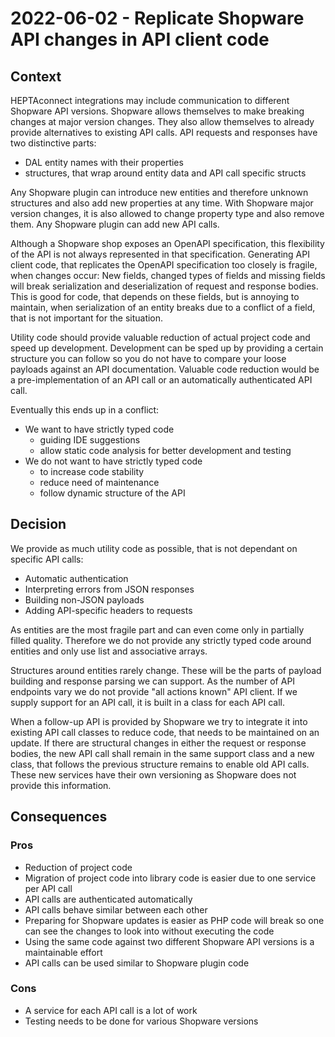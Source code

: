 # 2022-06-02 - Replicate Shopware API changes in API client code

## Context

HEPTAconnect integrations may include communication to different Shopware API versions.
Shopware allows themselves to make breaking changes at major version changes.
They also allow themselves to already provide alternatives to existing API calls.
API requests and responses have two distinctive parts:

* DAL entity names with their properties
* structures, that wrap around entity data and API call specific structs

Any Shopware plugin can introduce new entities and therefore unknown structures and also add new properties at any time.
With Shopware major version changes, it is also allowed to change property type and also remove them.
Any Shopware plugin can add new API calls.

Although a Shopware shop exposes an OpenAPI specification, this flexibility of the API is not always represented in that specification.
Generating API client code, that replicates the OpenAPI specification too closely is fragile, when changes occur:
New fields, changed types of fields and missing fields will break serialization and deserialization of request and response bodies.
This is good for code, that depends on these fields, but is annoying to maintain, when serialization of an entity breaks due to a conflict of a field, that is not important for the situation.

Utility code should provide valuable reduction of actual project code and speed up development.
Development can be sped up by providing a certain structure you can follow so you do not have to compare your loose payloads against an API documentation.
Valuable code reduction would be a pre-implementation of an API call or an automatically authenticated API call.

Eventually this ends up in a conflict:

* We want to have strictly typed code
    * guiding IDE suggestions
    * allow static code analysis for better development and testing
* We do not want to have strictly typed code
    * to increase code stability
    * reduce need of maintenance
    * follow dynamic structure of the API


## Decision

We provide as much utility code as possible, that is not dependant on specific API calls:

* Automatic authentication
* Interpreting errors from JSON responses
* Building non-JSON payloads
* Adding API-specific headers to requests

As entities are the most fragile part and can even come only in partially filled quality.
Therefore we do not provide any strictly typed code around entities and only use list and associative arrays.

Structures around entities rarely change.
These will be the parts of payload building and response parsing we can support.
As the number of API endpoints vary we do not provide "all actions known" API client.
If we supply support for an API call, it is built in a class for each API call.

When a follow-up API is provided by Shopware we try to integrate it into existing API call classes to reduce code, that needs to be maintained on an update.
If there are structural changes in either the request or response bodies, the new API call shall remain in the same support class and a new class, that follows the previous structure remains to enable old API calls.
These new services have their own versioning as Shopware does not provide this information.


## Consequences

### Pros

* Reduction of project code
* Migration of project code into library code is easier due to one service per API call
* API calls are authenticated automatically
* API calls behave similar between each other
* Preparing for Shopware updates is easier as PHP code will break so one can see the changes to look into without executing the code
* Using the same code against two different Shopware API versions is a maintainable effort
* API calls can be used similar to Shopware plugin code


### Cons

* A service for each API call is a lot of work
* Testing needs to be done for various Shopware versions
